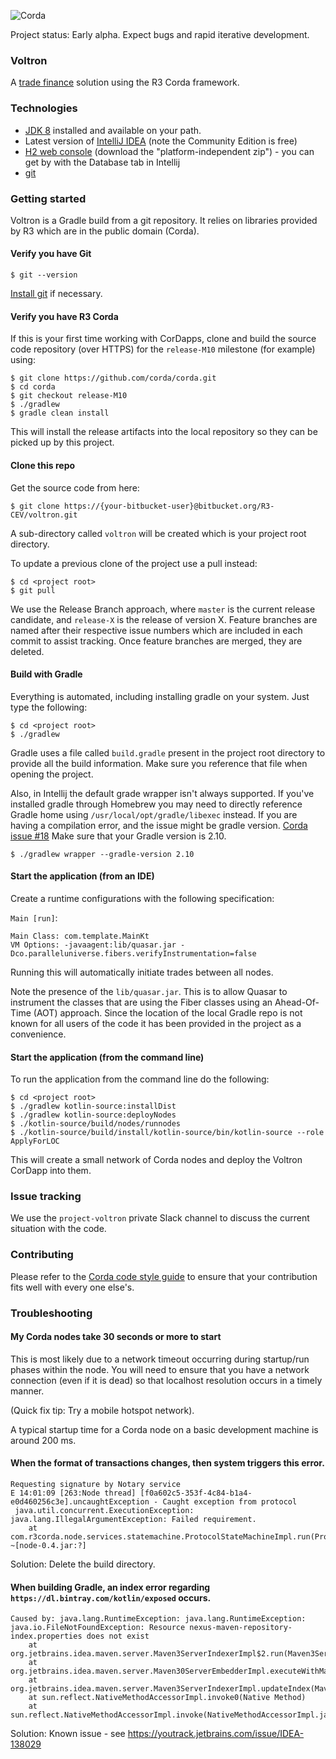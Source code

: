 ![Corda](https://www.corda.net/wp-content/uploads/2016/11/fg005_corda_b.png)

Project status: Early alpha. Expect bugs and rapid iterative development.

### Voltron

A [trade finance](http://www.investopedia.com/terms/t/tradefinance.asp) solution using the R3 Corda framework.

### Technologies

* [JDK 8](http://www.oracle.com/technetwork/java/javase/downloads/jdk8-downloads-2133151.html) 
  installed and available on your path.
* Latest version of [IntelliJ IDEA](https://www.jetbrains.com/idea/download/) 
  (note the Community Edition is free)
* [H2 web console](http://www.h2database.com/html/download.html)
  (download the "platform-independent zip") - you can get by with the Database tab in Intellij
* [git](https://help.github.com/articles/set-up-git/)

### Getting started

Voltron is a Gradle build from a git repository. It relies on libraries provided by R3 which are
in the public domain (Corda).

#### Verify you have Git

```
$ git --version
```

[Install git](https://help.github.com/articles/set-up-git/) if necessary.

#### Verify you have R3 Corda

If this is your first time working with CorDapps, clone and build the source code repository (over HTTPS) for
the `release-M10` milestone (for example) using:

```
$ git clone https://github.com/corda/corda.git
$ cd corda
$ git checkout release-M10
$ ./gradlew
$ gradle clean install
```
This will install the release artifacts into the local repository so they can be picked up by this project.

#### Clone this repo

Get the source code from here:

```
$ git clone https://{your-bitbucket-user}@bitbucket.org/R3-CEV/voltron.git 
```
A sub-directory called `voltron` will be created which is your project root directory.

To update a previous clone of the project use a pull instead:

```
$ cd <project root>
$ git pull
```

We use the Release Branch approach, where `master` is the current release candidate, and `release-X` is the release
of version X. Feature branches are named after their respective issue numbers which are included in each commit to assist tracking.
Once feature branches are merged, they are deleted.

#### Build with Gradle

Everything is automated, including installing gradle on your system. Just type the following:

```
$ cd <project root>
$ ./gradlew
```

Gradle uses a file called `build.gradle` present in the project root directory to provide all the build information.
Make sure you reference that file when opening the project.

Also, in Intellij the default grade wrapper isn't always supported. If you've installed gradle through Homebrew you
may need to directly reference Gradle home using `/usr/local/opt/gradle/libexec` instead. If you are having a 
compilation error, and the issue might be gradle version. [Corda issue #18](https://github.com/corda/corda/issues/18) 
Make sure that your Gradle version is 2.10. 
```
$ ./gradlew wrapper --gradle-version 2.10 
```

#### Start the application (from an IDE)

Create a runtime configurations with the following specification:

`Main [run]`:
```
Main Class: com.template.MainKt
VM Options: -javaagent:lib/quasar.jar -Dco.paralleluniverse.fibers.verifyInstrumentation=false
```

Running this will automatically initiate trades between all nodes.
 
Note the presence of the `lib/quasar.jar`. This is to allow Quasar to instrument the classes that are using the
Fiber classes using an Ahead-Of-Time (AOT) approach. Since the location of the local Gradle repo is not known for all 
users of the code it has been provided in the project as a convenience.

#### Start the application (from the command line)

To run the application from the command line do the following:
```
$ cd <project root>
$ ./gradlew kotlin-source:installDist
$ ./gradlew kotlin-source:deployNodes
$ ./kotlin-source/build/nodes/runnodes
$ ./kotlin-source/build/install/kotlin-source/bin/kotlin-source --role ApplyForLOC
```
This will create a small network of Corda nodes and deploy the Voltron CorDapp into them.

### Issue tracking

We use the `project-voltron` private Slack channel to discuss the current situation with the code. 

### Contributing

Please refer to the [Corda code style guide](https://docs.corda.net/codestyle.html) to ensure that your contribution
fits well with every one else's. 

### Troubleshooting

#### My Corda nodes take 30 seconds or more to start

This is most likely due to a network timeout occurring during startup/run phases within the node. You will need to 
ensure that you have a network connection (even if it is dead) so that localhost resolution occurs in a timely manner. 

(Quick fix tip: Try a mobile hotspot network). 

A typical startup time for a Corda node on a basic development machine is around 200 ms.

#### When the format of transactions changes, then system triggers this error.   

```
Requesting signature by Notary service
E 14:01:09 [263:Node thread] [f0a602c5-353f-4c84-b1a4-e0d460256c3e].uncaughtException - Caught exception from protocol
 java.util.concurrent.ExecutionException: java.lang.IllegalArgumentException: Failed requirement.
	at com.r3corda.node.services.statemachine.ProtocolStateMachineImpl.run(ProtocolStateMachineImpl.kt:90) ~[node-0.4.jar:?]
```
Solution: Delete the build directory.

#### When building Gradle, an index error regarding `https://dl.bintray.com/kotlin/exposed` occurs.

```
Caused by: java.lang.RuntimeException: java.lang.RuntimeException: java.io.FileNotFoundException: Resource nexus-maven-repository-index.properties does not exist
	at org.jetbrains.idea.maven.server.Maven3ServerIndexerImpl$2.run(Maven3ServerIndexerImpl.java:204)
	at org.jetbrains.idea.maven.server.Maven30ServerEmbedderImpl.executeWithMavenSession(Maven30ServerEmbedderImpl.java:568)
	at org.jetbrains.idea.maven.server.Maven3ServerIndexerImpl.updateIndex(Maven3ServerIndexerImpl.java:170)
	at sun.reflect.NativeMethodAccessorImpl.invoke0(Native Method)
	at sun.reflect.NativeMethodAccessorImpl.invoke(NativeMethodAccessorImpl.java:62)
```
Solution: Known issue - see https://youtrack.jetbrains.com/issue/IDEA-138029
